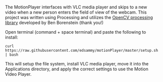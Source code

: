 The MotionPlayer interfaces with VLC media player and skips to a new video when a new person enters the field of view of the webcam. This project was written using Processing and utilizes the [OpenCV processing library](https://github.com/atduskgreg/opencv-processing) developed by Ben Borenstein (thank you!) 

Open terminal (command + space terminal) and paste the following to install:
```
curl https://raw.githubusercontent.com/edsammy/motionPlayer/master/setup.sh | bash
```
This will setup the file system, install VLC media player, move it into the Applications directory, and apply the correct settings to use the Motion Video Player.
